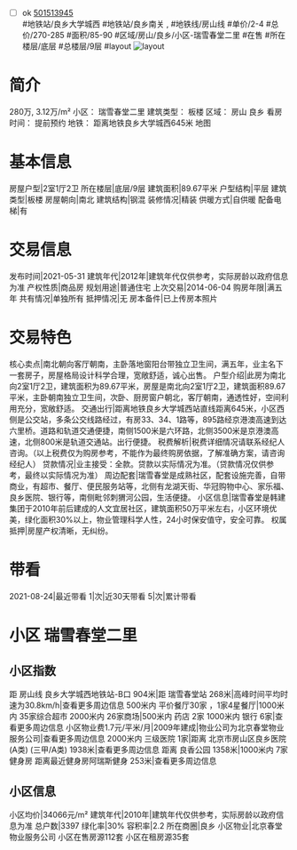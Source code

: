 - [ ] ok [501513945](https://bj.5i5j.com/ershoufang/501513945.html)  
 #地铁站/良乡大学城西 #地铁站/良乡南关 ,  #地铁线/房山线
#单价/2-4 #总价/270-285 #面积/85-90   #区域/房山/良乡/小区-瑞雪春堂二里 #在售 #所在楼层/底层 #总楼层/9层 #layout 
![layout](http://image2a.5i5j.com/bdir/layout/292332.jpg_P5.jpg) 
# 简介 
 280万,  3.12万/m² 
小区： 瑞雪春堂二里
建筑类型： 板楼
区域： 房山 良乡
看房时间： 提前预约
地铁： 距离地铁良乡大学城西645米 地图
# 基本信息 
 房屋户型|2室1厅2卫
所在楼层|底层/9层
建筑面积|89.67平米
户型结构|平层
建筑类型|板楼
房屋朝向|南北
建筑结构|钢混
装修情况|精装
供暖方式|自供暖
配备电梯|有
# 交易信息 
 发布时间|2021-05-31
建筑年代|2012年|建筑年代仅供参考，实际房龄以政府信息为准
产权性质|商品房
规划用途|普通住宅
上次交易|2014-06-04
购房年限|满五年
共有情况|单独所有
抵押情况|无
房本备件|已上传房本照片
# 交易特色 
 核心卖点|南北朝向客厅朝南，主卧落地窗阳台带独立卫生间，满五年，业主名下一套房子，房屋格局设计科学合理，宽敞舒适，诚心出售。
户型介绍|此房为南北向2室1厅2卫，建筑面积为89.67平米，房屋是南北向2室1厅2卫，建筑面积89.67平米，主卧朝南独立卫生间，次卧、厨房窗户朝北，客厅朝南，通透性好，空间利用充分，宽敞舒适。
交通出行|距离地铁良乡大学城西站直线距离645米，小区西侧是公交站，多条公交线路经过，有房33、34、1路等，895路经京港澳高速到达六里桥。道路和轨道交通便捷，南侧1500米是六环路，北侧3500米是京港澳高速，北侧800米是轨道交通站。出行便捷。
税费解析|税费详细情况请联系经纪人咨询。（以上税费仅为购房参考，不能作为最终购房依据，了解准确方案，请咨询经纪人）
贷款情况|业主接受：全款。贷款以实际情况为准。（贷款情况仅供参考，最终以实际情况为准）
周边配套|瑞雪春堂是成熟社区，配套设施完善，自带商业，有超市、餐厅、便民服务站等，北侧有龙湖天街、华冠购物中心、家乐福、良乡医院、银行等，南侧毗邻刺猬河公园，生活便捷。
小区信息|瑞雪春堂是韩建集团于2010年前后建成的人文宜居社区，建筑面积50万平米左右，小区环境优美，绿化面积30%以上，物业管理科学人性，24小时保安值守，安全可靠。
权属抵押|房屋产权清晰，无纠纷。
# 带看 
 2021-08-24|最近带看	 1|次|近30天带看	 5|次|累计带看
# 小区 瑞雪春堂二里
## 小区指数 
 距 房山线 良乡大学城西地铁站-B口 904米|距 瑞雪春堂站 268米|高峰时间平均时速为30.8km/h|查看更多周边信息
500米内 平价餐厅30家 ，1家4星餐厅|1000米内 35家综合超市
2000米内 26家商场|500米内 药店 2家
1000米内 银行 6家|查看更多周边信息
小区物业费1.7元/平米/月|2009年建成|物业公司为北京春堂物业服务公司|查看更多周边信息
2000米内 三级医院 1家|距离 北京市房山区良乡医院(A类) (三甲/A类) 1938米|查看更多周边信息
距离 良香公园 1358米|1000米内 7家 健身房
距离最近健身房阿瑞斯健身 253米|查看更多周边信息
## 小区信息 
 小区均价|34066元/m²
建筑年代|2010年|建筑年代仅供参考，实际房龄以政府信息为准
总户数|3397
绿化率|30%
容积率|2.2
所在商圈|良乡
小区物业|北京春堂物业服务公司
小区在售房源112套
小区在租房源35套
